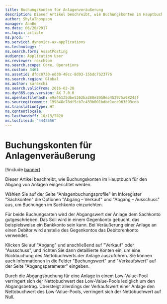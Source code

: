 ```yaml
---
title: Buchungskonten für Anlagenveräußerung
description: Dieser Artikel beschreibt, wie Buchungskonten im Hauptbuch für den Abgang von Anlagen eingerichtet werden.
author: ShylaThompson
manager: AnnBe
ms.date: 06/20/2017
ms.topic: article
ms.prod: ''
ms.service: dynamics-ax-applications
ms.technology: ''
ms.search.form: AssetPosting
audience: Application User
ms.reviewer: roschlom
ms.search.scope: Core, Operations
ms.custom: 3461
ms.assetid: dfdc0730-e030-48cc-8d93-15bdc7b23776
ms.search.region: Global
ms.author: saraschi
ms.search.validFrom: 2016-02-28
ms.dyn365.ops.version: AX 7.0.0
ms.openlocfilehash: e9a46125dbe5262ba388e3958ea452975a98243f
ms.sourcegitcommit: 199848e78df5cb7c439b001bdbe1ece963593cdb
ms.translationtype: HT
ms.contentlocale: 
ms.lasthandoff: 10/13/2020
ms.locfileid: "4443556"
---
```

# <a name="fixed-asset-disposal-posting-accounts"></a>Buchungskonten für Anlagenveräußerung

[!include [banner](../includes/banner.md)]

Dieser Artikel beschreibt, wie Buchungskonten im Hauptbuch für den Abgang von Anlagen eingerichtet werden.

Wählen Sie auf der Seite "Anlagenbuchungsprofile" im Inforegister "Sachkonten" die Optionen "Abgang – Verkauf" und "Abgang – Ausschuss" aus, um Buchungen im Sachkonto einzurichten.

Für beide Buchungsarten wird der Abgangswert der Anlage dem Sachkonto gutgeschrieben. Das Soll wird in einem Gegenkonto gebucht, das beispielsweise ein Bankkonto sein kann. Bei Veräußerung einer Anlage an einen Debitor wird anstelle des Gegenkontos das Debitorenkonto verwendet.

Klicken Sie auf "Abgang" und anschließend auf "Verkauf" oder "Ausschuss", und richten Sie dann detaillierte Konten ein, um eine Rückbuchung des Nettobuchwerts der Anlage auszuführen. Sie können auch Informationen in die Felder "Buchungswert" und "Verkaufswert" auf der Seite "Abgangsparameter" eingeben. 

Durch die Abgangsbuchung für eine Anlage in einem Low-Value-Pool verringert sich der Nettobuchwert des Low-Value-Pools lediglich um den Abgangsbetrag. Übersteigt allerdings der Verkaufswert einer Anlage den Nettobuchwert des Low-Value-Pools, verringert sich der Nettobuchwert auf Null.





